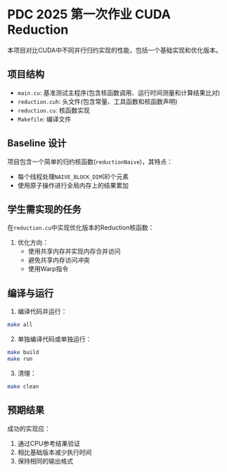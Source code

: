 # PDC 2025 第一次作业 CUDA Reduction

本项目对比CUDA中不同并行归约实现的性能，包括一个基础实现和优化版本。

## 项目结构

- `main.cu`: 基准测试主程序(包含核函数调用、运行时间测量和计算结果比对)
- `reduction.cuh`: 头文件(包含常量、工具函数和核函数声明)
- `reduction.cu`: 核函数实现
- `Makefile`: 编译文件

## Baseline 设计

项目包含一个简单的归约核函数(`reductionNaive`)，其特点：
- 每个线程处理`NAIVE_BLOCK_DIM`(8)个元素
- 使用原子操作进行全局内存上的结果累加

## 学生需实现的任务

在`reduction.cu`中实现优化版本的Reduction核函数：

1. 优化方向：
   - 使用共享内存并实现内存合并访问
   - 避免共享内存访问冲突
   - 使用Warp指令

## 编译与运行

1. 编译代码并运行：
```bash
make all
```

2. 单独编译代码或单独运行：
```bash
make build
make run
```

3. 清理：
```bash
make clean
```

## 预期结果

成功的实现应：
1. 通过CPU参考结果验证
2. 相比基础版本减少执行时间
3. 保持相同的输出格式
